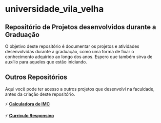 # universidade_vila_velha
## Repositório de Projetos desenvolvidos durante a Graduação

O objetivo deste repositório é documentar os projetos e atividades desenvolvidas durante a graduação, 
como uma forma de fixar o conhecimento adquirido ao longo dos anos. Espero que também sirva de auxílio para aqueles que estão iniciando.

## Outros Repositórios

Aqui você pode ter acesso a outros projetos que desenvolvi na faculdade, antes da criação deste repositório.

⚡ [**Calculadora de IMC**]([http://exemplo.com/](https://github.com/Fisaq/imc-calculator)https://github.com/Fisaq/imc-calculator)

⚡ [**Currículo Responsivo**]([http://exemplo.com/](https://github.com/Fisaq/imc-calculator)https://github.com/Fisaq/imc-calculator) 
